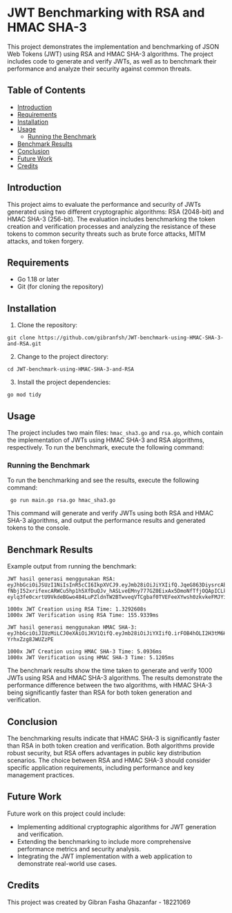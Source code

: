 # JWT Benchmarking with RSA and HMAC SHA-3

This project demonstrates the implementation and benchmarking of JSON Web Tokens (JWT) using RSA and HMAC SHA-3 algorithms. The project includes code to generate and verify JWTs, as well as to benchmark their performance and analyze their security against common threats.

## Table of Contents

- [Introduction](#introduction)
- [Requirements](#requirements)
- [Installation](#installation)
- [Usage](#usage)
  - [Running the Benchmark](#running-the-benchmark)
- [Benchmark Results](#benchmark-results)
- [Conclusion](#conclusion)
- [Future Work](#future-work)
- [Credits](#credits)

## Introduction

This project aims to evaluate the performance and security of JWTs generated using two different cryptographic algorithms: RSA (2048-bit) and HMAC SHA-3 (256-bit). The evaluation includes benchmarking the token creation and verification processes and analyzing the resistance of these tokens to common security threats such as brute force attacks, MITM attacks, and token forgery.

## Requirements

- Go 1.18 or later
- Git (for cloning the repository)

## Installation

1. Clone the repository:
```
git clone https://github.com/gibranfsh/JWT-benchmark-using-HMAC-SHA-3-and-RSA.git
 ```

2. Change to the project directory:
```
cd JWT-benchmark-using-HMAC-SHA-3-and-RSA
```

3. Install the project dependencies:
```
go mod tidy
```

## Usage

The project includes two main files: `hmac_sha3.go` and `rsa.go`, which contain the implementation of JWTs using HMAC SHA-3 and RSA algorithms, respectively. To run the benchmark, execute the following command:

### Running the Benchmark

To run the benchmarking and see the results, execute the following command:

```
 go run main.go rsa.go hmac_sha3.go
```

This command will generate and verify JWTs using both RSA and HMAC SHA-3 algorithms, and output the performance results and generated tokens to the console.

## Benchmark Results

Example output from running the benchmark:

```
JWT hasil generasi menggunakan RSA:  eyJhbGciOiJSUzI1NiIsInR5cCI6IkpXVCJ9.eyJmb28iOiJiYXIifQ.JqeG863DiysrcAbset8V1bPk9pAFV9g_LXrB-fNbjI52xrifexcARWCu5hp1h5XfDuQJv_hASLveEMny777GZ0EixAx5DmoNfTfjOQApICLkdVcXJWhI9-eylq3fe0cxrtU9VkdeBGwo484LuPZldnTW2BTwveqVTCgbaf0TVEFeeXYwsh0zkvkeFMJYi1MmsM3DErTroKAmbqdmrPYj6Sj9IqAJ7Zo4Zj1htizauMjM3yump_DbT4to3eFT5aU4rdQo2clAEIbQefTBTWfaw4aBkMY_piYVAxqxw2CdQJv7oV92GB4JMkFzBAhkRdHkx2A6rCUO4qgeHi5Yg9J4Gw

1000x JWT Creation using RSA Time: 1.3292608s
1000x JWT Verification using RSA Time: 155.9339ms

JWT hasil generasi menggunakan HMAC SHA-3:  eyJhbGciOiJIUzMiLCJ0eXAiOiJKV1QifQ.eyJmb28iOiJiYXIifQ.irFOB4hOLI2H3tM6HDtpt14iFp0-YrhxZzg8JWUZzPE

1000x JWT Creation using HMAC SHA-3 Time: 5.0936ms
1000x JWT Verification using HMAC SHA-3 Time: 5.1205ms
```

The benchmark results show the time taken to generate and verify 1000 JWTs using RSA and HMAC SHA-3 algorithms. The results demonstrate the performance difference between the two algorithms, with HMAC SHA-3 being significantly faster than RSA for both token generation and verification.

## Conclusion

The benchmarking results indicate that HMAC SHA-3 is significantly faster than RSA in both token creation and verification. Both algorithms provide robust security, but RSA offers advantages in public key distribution scenarios. The choice between RSA and HMAC SHA-3 should consider specific application requirements, including performance and key management practices.

## Future Work

Future work on this project could include:

- Implementing additional cryptographic algorithms for JWT generation and verification.
- Extending the benchmarking to include more comprehensive performance metrics and security analysis.
- Integrating the JWT implementation with a web application to demonstrate real-world use cases.

## Credits

This project was created by Gibran Fasha Ghazanfar - 18221069
